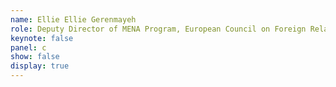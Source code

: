 ```yaml
---
name: Ellie Ellie Gerenmayeh
role: Deputy Director of MENA Program, European Council on Foreign Relations
keynote: false
panel: c
show: false
display: true
---
```

